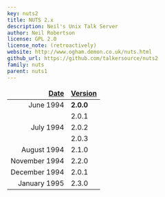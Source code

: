 ```yaml
---
key: nuts2
title: NUTS 2.x
description: Neil's Unix Talk Server
author: Neil Robertson
license: GPL 2.0
license_note: (retroactively)
website: http://www.ogham.demon.co.uk/nuts.html
github_url: https://github.com/talkersource/nuts2
family: nuts
parent: nuts1
---
```


<style type="text/css">
  #versionlist { width: auto; }
  #versionlist tr td:first-child { text-align: right; white-space: nowrap; }
  #versionlist thead { font-weight: bold; text-decoration: underline; }
</style>
<table id="versionlist">
  <thead><tr><td>Date</td><td>Version</td></tr></thead>
  <tbody>
    <tr><td>June 1994</td><td><strong>2.0.0</strong></td></tr>
    <tr><td></td><td>2.0.1</td></tr>
    <tr><td>July 1994</td><td>2.0.2</td></tr>
    <tr><td></td><td>2.0.3</td></tr>
    <tr><td>August 1994</td><td>2.1.0</td></tr>
    <tr><td>November 1994</td><td>2.2.0</td></tr>
    <tr><td>December 1994</td><td>2.0.1</td></tr>
    <tr><td>January 1995</td><td>2.3.0</td></tr>
  </tbody>
</table>
